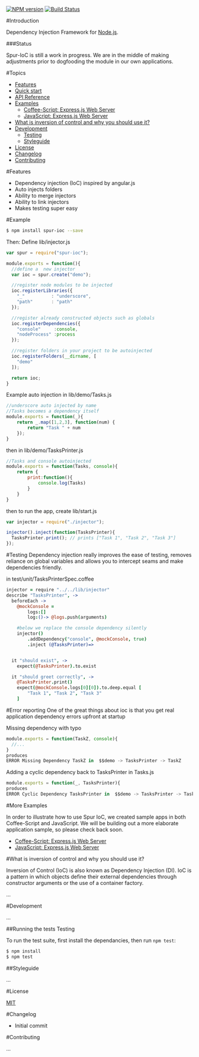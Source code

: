 [![NPM version](https://badge.fury.io/js/spur-ioc.png)](http://badge.fury.io/js/spur-ioc)
[![Build Status](https://travis-ci.org/SpurFramework/spur-ioc.png?branch=master)](https://travis-ci.org/SpurFramework/spur-ioc)

#Introduction

Dependency Injection Framework for [Node.js](http://nodejs.org/).

###Status

Spur-IoC is still a work in progress. We are in the middle of making adjustments prior to dogfooding the module in our own applications.

#Topics

- [Features](#features)
- [Quick start](#quick-start)
- [API Reference](API.md)
- [Examples](#examples)
    - [Coffee-Script: Express.js Web Server](https://github.com/SpurFramework/spur-express-coffee-example)
    - [JavaScript: Express.js Web Server](https://github.com/SpurFramework/spur-express-js-example)
- [What is inversion of control and why you should use it?](#what-is-inversion-of-control-and-why-you-should-use-it)
- [Development](#development)
    - [Testing](#testing)
    - [Styleguide](#styleguide)
- [License](#license)
- [Changelog](#changelog)
- [Contributing](#contributing)

#Features

  * Dependency injection (IoC) inspired by angular.js
  * Auto injects folders
  * Ability to merge injectors
  * Ability to link injectors
  * Makes testing super easy

#Example

```bash
$ npm install spur-ioc --save
```

Then: Define lib/injector.js

```javascript
var spur = require("spur-ioc");

module.exports = function(){
  //define a  new injector
  var ioc = spur.create("demo");

  //register node modules to be injected
  ioc.registerLibraries({
    "_"          : "underscore",
    "path"       : "path"
  });

  //register already constructed objects such as globals
  ioc.registerDependencies({
    "console"     :console,
    "nodeProcess" :process
  });

  //register folders in your project to be autoinjected
  ioc.registerFolders(__dirname, [
    "demo"
  ]);

  return ioc;
}
```

Example auto injection in lib/demo/Tasks.js

```javascript
//underscore auto injected by name
//Tasks becomes a dependency itself
module.exports = function(_){
    return _.map([1,2,3], function(num) {
        return "Task " + num
    });
}
```
then in lib/demo/TasksPrinter.js
```javascript
//Tasks and console autoinjected
module.exports = function(Tasks, console){
    return {
        print:function(){
            console.log(Tasks)
        }
    }
}
```

then to run the app, create lib/start.js

```javascript
var injector = require("./injector");

injector().inject(function(TasksPrinter){
  TasksPrinter.print(); // prints ["Task 1", "Task 2", "Task 3"]
});
```
#Testing
Dependency injection really improves the ease of testing, removes reliance on global variables and allows you to intercept seams and make dependencies friendly.

in test/unit/TasksPrinterSpec.coffee

```coffeescript
injector = require "../../lib/injector"
describe "TasksPrinter", ->
  beforeEach ->
    @mockConsole =
        logs:[]
        log:()-> @logs.push(arguments)

    #below we replace the console dependency silently
    injector()
        .addDependency("console", @mockConsole, true)
        .inject (@TasksPrinter)=>


  it "should exist", ->
    expect(@TasksPrinter).to.exist

  it "should greet correctly", ->
    @TasksPrinter.print()
    expect(@mockConsole.logs[0][0]).to.deep.equal [
        "Task 1", "Task 2", "Task 3"
    ]

```

#Error reporting
One of the great things about ioc is that you get real application dependency errors upfront at startup

Missing dependency with typo
```javascript
module.exports = function(TaskZ, console){
  //...
}
produces
ERROR Missing Dependency TaskZ in  $$demo -> TasksPrinter -> TaskZ
```
Adding a cyclic dependency back to TasksPrinter in Tasks.js
```javascript
module.exports = function(_, TasksPrinter){
produces
ERROR Cyclic Dependency TasksPrinter in  $$demo -> TasksPrinter -> Tasks -> TasksPrinter
```

#More Examples

In order to illustrate how to use Spur IoC, we created sample apps in both Coffee-Script and JavaScript. We will be building out a more elaborate application sample, so please check back soon.

 * [Coffee-Script: Express.js Web Server](https://github.com/SpurFramework/spur-express-coffee-example)
 * [JavaScript: Express.js Web Server](https://github.com/SpurFramework/spur-express-js-example)

#What is inversion of control and why you should use it?

Inversion of Control (IoC) is also known as Dependency Injection (DI). IoC is a pattern in which objects define their external dependencies through constructor arguments or the use of a container factory.

...

#Development

...

##Running the tests Testing

To run the test suite, first install the dependancies, then run `npm test`:

```bash
$ npm install
$ npm test
```

##Styleguide

...

#License

[MIT](LICENSE)

#Changelog

  * Initial commit

#Contributing

...
